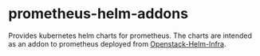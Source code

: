# prometheus-helm-addons

Provides kubernetes helm charts for prometheus. The 
charts are intended as an addon to prometheus deployed 
from [Openstack-Helm-Infra](https://github.com/openstack/openstack-helm-infra/).
